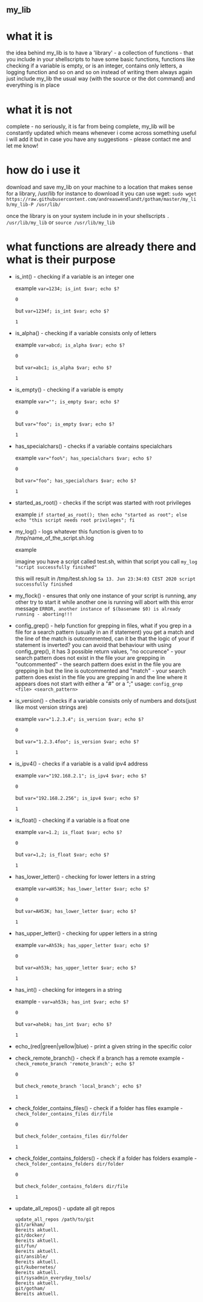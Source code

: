 ## my_lib
# what it is

the idea behind my_lib is to have a 'library' - a collection of functions - that you include in your shellscripts to have
some basic functions, functions like checking if a variable is empty, or is an integer, contains only letters, 
a logging function and so on and so on
instead of writing them always again just include my_lib the usual way (with the source or the dot command) and everything
is in place

# what it is not
complete - no seriously, it is far from being complete, my_lib will be constantly updated which means whenever i come across
something useful i will add it but in case you have any suggestions - please contact me and let me know!

# how do i use it
download and save my_lib on your machine to a location that makes sense for a library, /usr/lib for instance
to download it you can use wget:
`sudo wget https://raw.githubusercontent.com/andreaswendlandt/gotham/master/my_lib/my_lib-P /usr/lib/`

once the library is on your system include in in your shellscripts
`. /usr/lib/my_lib`
or
`source /usr/lib/my_lib`


# what functions are already there and what is their purpose
* is_int() - checking if a variable is an integer one

  example `var=1234; is_int $var; echo $?`
   
  `0`

  but `var=1234f; is_int $var; echo $?`

  `1`

* is_alpha() - checking if a variable consists only of letters
 
  example `var=abcd; is_alpha $var; echo $?`
  
  `0`
  
  but `var=abc1; is_alpha $var; echo $?`
   
  `1`

* is_empty() - checking if a variable is empty
  
  example `var=""; is_empty $var; echo $?`
  
  `0`
 
   
   but `var="foo"; is_empty $var; echo $?`
  
   `1`
   
* has_specialchars() - checks if a variable contains specialchars
  
  example `var="foo%"; has_specialchars $var; echo $?`
  
  `0`

   but `var="foo"; has_specialchars $var; echo $?`

  `1`
  
* started_as_root() - checks if the script was started with root privileges
   
  example `if started_as_root(); then echo "started as root"; else echo "this script needs root privileges"; fi`

* my_log() - logs whatever this function is given to to /tmp/name_of_the_script.sh.log
  
  example 
  
   imagine you have a script called test.sh, within that script you call `my_log "script successfully finished"`
  
   this will result in /tmp/test.sh.log `Sa 13. Jun 23:34:03 CEST 2020 script successfully finished`
   
* my_flock() - ensures that only one instance of your script is running, any other try to start it while another one
  is running will abort with this error message `ERROR, another instance of $(basename $0) is already running - aborting!!!`
 
* config_grep() - help function for grepping in files, what if you grep in a file for a search pattern (usually in an 
  if statement) you get a match and the line of the match is outcommented, can it be that the logic of your if statement is     inverted? you can avoid that behaviour with using config_grep(), it has 3 possible return values, "no occurence" - your       search pattern does not exist in the file your are grepping in "outcommented" - the search pattern does exist in the file     you are grepping in but the line is outcommented and "match" - your search pattern does exist in the file you are grepping   in and the line where it appears does not start with either a "#" or a ";" usage: `config_grep <file> <search_pattern>`
  
* is_version() - checks if a variable consists only of numbers and dots(just like most version strings are)

  example `var="1.2.3.4"; is_version $var; echo $?`

  `0`
  
  but `var="1.2.3.4foo"; is_version $var; echo $?`
  
  `1`

* is_ipv4() - checks if a variable is a valid ipv4 address

  example `var="192.168.2.1"; is_ipv4 $var; echo $?`
  
  `0`
  
  but `var="192.168.2.256"; is_ipv4 $var; echo $?`
  
  `1`

* is_float() - checking if a variable is a float one

  example `var=1.2; is_float $var; echo $?`

  `0`

  but `var=1,2; is_float $var; echo $?`

  `1`

* has_lower_letter() - checking for lower letters in a string

  example `var=aH53K; has_lower_letter $var; echo $?`

  `0`

  but `var=AH53K; has_lower_letter $var; echo $?`

  `1`

* has_upper_letter() - checking for upper letters in a string

  example `var=Ah53k; has_upper_letter $var; echo $?`

  `0`

  but `var=ah53k; has_upper_letter $var; echo $?`

  `1`

* has_int() - checking for integers in a string

  example - `var=ah53k; has_int $var; echo $?`

  `0`

  but `var=ahebk; has_int $var; echo $?`

  `1`

* echo_(red|green|yellow|blue) - print a given string in the specific color

* check_remote_branch() - check if a branch has a remote
  example - `check_remote_branch 'remote_branch'; echo $?`

  `0`

  but `check_remote_branch 'local_branch'; echo $?`

  `1`

* check_folder_contains_files() - check if a folder has files
  example - `check_folder_contains_files dir/file`

  `0`

  but `check_folder_contains_files dir/folder`

  `1`

* check_folder_contains_folders() - check if a folder has folders
  example - `check_folder_contains_folders dir/folder`

  `0`

  but `check_folder_contains_folders dir/file`

  `1`

* update_all_repos() - update all git repos

  ```
  update_all_repos /path/to/git
  git/arkham/
  Bereits aktuell.
  git/docker/
  Bereits aktuell.
  git/fun/
  Bereits aktuell.
  git/ansible/
  Bereits aktuell.
  git/kubernetes/
  Bereits aktuell.
  git/sysadmin_everyday_tools/
  Bereits aktuell.
  git/gotham/
  Bereits aktuell.
  ```
